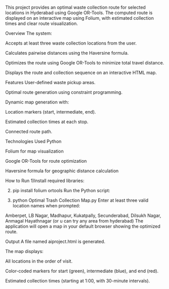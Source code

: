 This project provides an optimal waste collection route for selected locations in Hyderabad using Google OR-Tools. The computed route is displayed on an interactive map using Folium, with estimated collection times and clear route visualization.

Overview
The system:

Accepts at least three waste collection locations from the user.

Calculates pairwise distances using the Haversine formula.

Optimizes the route using Google OR-Tools to minimize total travel distance.

Displays the route and collection sequence on an interactive HTML map.

Features
User-defined waste pickup areas.

Optimal route generation using constraint programming.

Dynamic map generation with:

Location markers (start, intermediate, end).

Estimated collection times at each stop.

Connected route path.

Technologies Used
Python

Folium for map visualization

Google OR-Tools for route optimization

Haversine formula for geographic distance calculation

How to Run
1)Install required libraries:

2) pip install folium ortools
Run the Python script:


3) python Optimal Trash Collection Map.py
Enter at least three valid location names when prompted:


Amberpet, LB Nagar, Madhapur, Kukatpally, Secunderabad, Dilsukh Nagar, Anmagal Hayathnagar (or u can try any area from hyderabad)
The application will open a map in your default browser showing the optimized route.

Output
A file named aiproject.html is generated.

The map displays:

All locations in the order of visit.

Color-coded markers for start (green), intermediate (blue), and end (red).

Estimated collection times (starting at 1:00, with 30-minute intervals).
